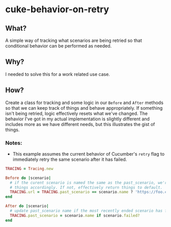# cuke-behavior-on-retry

## What?

A simple way of tracking what scenarios are being retried so that conditional behavior can be
performed as needed.

## Why?

I needed to solve this for a work related use case.

## How?

Create a class for tracking and some logic in our `Before` and `After` methods so that we can keep
track of things and behave appropriately. If something isn't being retried, logic effectively resets
what we've changed. The behavior I've got in my actual implementation is slightly different and
includes more as we have different needs, but this illustrates the gist of things.

### Notes: 
- This example assumes the current behavior of Cucumber's `retry` flag to immediately retry the
same scenario after it has failed.

```ruby
TRACING = Tracing.new

Before do |scenario|
  # if the curent scenario is named the same as the past_scenario, we're retrying so change
  # things accordingly. If not, effectively return things to default.
  TRACING.url = TRACING.past_scenario == scenario.name ? 'https://foo.com?tracing_param=bar' : 'https://foo.com'
end

After do |scenario|
  # update past_scenario name if the most recently ended scenario has failed
  TRACING.past_scenario = scenario.name if scenario.failed?
end
```
